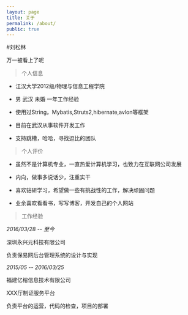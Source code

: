 ```yaml
---
layout: page
title: 关于
permalink: /about/
public: true
---
```


#刘松林

万一被看上了呢

> 个人信息

- 江汉大学2012级/物理与信息工程学院

-  男 武汉 未婚  一年工作经验

- 使用过String，Mybatis,Struts2,hibernate,avlon等框架

- 目前在武汉从事软件开发工作

- 支持跳槽，哈哈，寻找逗比的团队

> 个人评价

- 虽然不是计算机专业，一直热爱计算机学习，也致力在互联网公司发展

- 内向，做事多说话少，注重实干

- 喜欢钻研学习，希望做一些有挑战性的工作，解决顽固问题

- 业余喜欢看看书，写写博客，开发自己的个人网站

> 工作经验

*2016/03/28  --  至今*  
 
深圳永兴元科技有限公司

负责保易网后台管理系统的设计与实现


*2015/05  -- 2016/03/25*

福建亿榕信息技术有限公司

XXX厅制证服务平台

负责平台的运营，代码的检查，项目的部署


